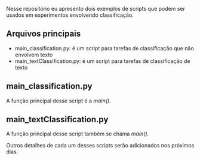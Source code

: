 Nesse repositório eu apresento dois exemplos de scripts que podem ser usados em experimentos envolvendo classificação.

## Arquivos principais
* main_classification.py: é um script para tarefas de classificação que não envolvem texto
* main_textClassification.py: é um script para tarefas de classificação de texto

## main_classification.py
A função principal desse script é a *main()*. 

## main_textClassification.py
A função principal desse script também se chama *main()*. 

Outros detalhes de cada um desses scripts serão adicionados nos próximos dias. 
